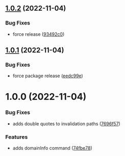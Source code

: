 ## [1.0.2](https://github.com/threeleafsoftware/serverless-spa-plugin/compare/v1.0.1...v1.0.2) (2022-11-04)


### Bug Fixes

* force release ([93492c0](https://github.com/threeleafsoftware/serverless-spa-plugin/commit/93492c0de06e238c236225ab3b335a2ac5005cd2))

## [1.0.1](https://github.com/threeleafsoftware/serverless-spa-plugin/compare/v1.0.0...v1.0.1) (2022-11-04)


### Bug Fixes

* force package release ([eedc99e](https://github.com/threeleafsoftware/serverless-spa-plugin/commit/eedc99ede45c5173009880a90a57323aef6070b8))

# 1.0.0 (2022-11-04)


### Bug Fixes

* adds double quotes to invalidation paths ([7696f57](https://github.com/threeleafsoftware/serverless-spa-plugin/commit/7696f57dc8499c2bc76fc5374f332de8d9df4d04))


### Features

* adds domainInfo command ([74fbe78](https://github.com/threeleafsoftware/serverless-spa-plugin/commit/74fbe781aa39b94fd8b76968558cb895943367a4))
